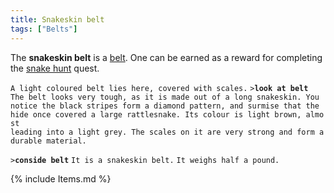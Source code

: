 ```yaml
---
title: Snakeskin belt
tags: ["Belts"]
---
```

The **snakeskin belt** is a [belt](belt "wikilink"). One can be earned
as a reward for completing the [snake hunt](Quest#Snake_Hunt "wikilink")
quest.

`A light coloured belt lies here, covered with scales.`
`>`**`look at belt`**
`The belt looks very tough, as it is made out of a long snakeskin. You`
`notice the black stripes form a diamond pattern, and surmise that the `
`hide once covered a large rattlesnake. Its colour is light brown, almost`
`leading into a light grey. The scales on it are very strong and form a`
`durable material.`

`>`**`conside belt`**
`It is a snakeskin belt.`
`It weighs half a pound.`

{% include Items.md %}
